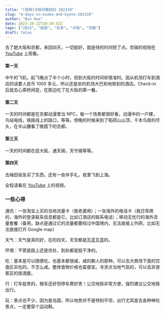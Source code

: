 ```yaml
---
title: "[视频]大阪京都四日 202310"
slug: "4-days-in-osaka-and-kyoto-202310"
author: "Bin Hua"
date: 2023-10-22T10:39:52Z
tags: ["2023", "旅游", "日本", "大阪", "京都"]
draft: false
---
```


去了趟大阪和京都，来回四天，一切挺好，就是待的时间短了点。剪辑的视频在 [YouTube](https://www.youtube.com/watch?v=ZSMNakdpCdE) 上观看。

#### 第一天

中午的飞机，起飞晚点了半个小时，但到大阪的时间却很准时。因从机场打车到酒店的话要人民币 1000 多元，所以还是坐的机场大巴和地铁到的酒店。Check-in 后就去心斋桥闲逛，在那边吃了在大阪的第一餐。

#### 第二天

一天的时间都是在京都动漫里当 NPC，每一个场景都很好看，动漫中的一户建，鸟站电线，铁路线上的路口，等等。傍晚的时候来到了稻荷山山顶，千本鸟居的尽头，在半山腰看了晚霞下的京都。

#### 第三天

一天的时间都在逛大阪，通天阁，天守阁等等。

#### 第四天

去梅田坂急买了东西，还有一些伴手礼，夜里飞到上海。

全程请看在 [YouTube](https://www.youtube.com/watch?v=ZSMNakdpCdE) 上的视频。

### 一些心得

通讯：一张淘宝上买的当地流量卡（我老婆用）；一张海外的电话卡（我日常用的，海外的登录联系信息都是它，比如订酒店的联系电话）；移动无忧行的海外流量套餐（备用，缺点是通过它的流量都要经过中国境内，无法直接上外网，比如无法直接打开 Google map）

天气：天气是真的好，在的四天，天空都是瓦蓝瓦蓝的。

环境：不管是路上还是住处，到处都是挺干净的。

吃：基本是可以随便吃，也基本都很咸，咸的齁人的那种。可以去大商场下面的饮食区买吃的，不怎么咸。整体食物价格也蛮便宜。寻求点当地气氛的，可以去非游客区的居酒屋。

行：打车挺贵的，租车还好但停车费好贵！公交地铁非常方便，强烈建议公交地铁出行。

玩：景点也不少，因为是岛国，所以地势并不是特别平坦，出行尤其是去各种神社景点，一定要穿个运动鞋。